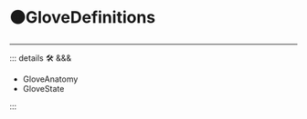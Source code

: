 # 🟠<mooves>GloveDefinitions</mooves>

---

<!-- =================================================== -->
<!-- =================================================== -->
<!-- =================================================== -->
<!-- =================================================== -->
<!-- =================================================== -->
::: details 🛠 <dev>&&&</dev>

- GloveAnatomy
- GloveState

:::
